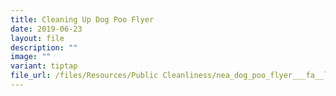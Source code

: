 ```yaml
---
title: Cleaning Up Dog Poo Flyer
date: 2019-06-23
layout: file
description: ""
image: ""
variant: tiptap
file_url: /files/Resources/Public Cleanliness/nea_dog_poo_flyer___fa__low_res_.pdf
---
```

